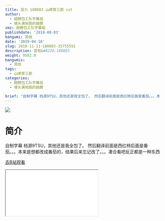 ```yaml
---
title: 音力 180803 山崎育三郎 cut
author:
  - 翅膀包工队字幕组
  - 墙头满地跑的翅膀
zmz: 翅膀包工队字幕组
publishdate: '2018-08-03'
bangumi: 其他
date: '2019-04-18'
slug: 2018-11-11-180803-35755592
description: 其他&#8226;180803
weight: 9582.0
bangumis:
  - 其他
tags:
  - 山崎育三郎
categories:
  - 翅膀包工队字幕组
  - 墙头满地跑的翅膀

brief: "自制字幕 档源9TSU，其他还是我全包了。 然后翻译前面是西红柿后面是番茄。。。本来是想都改成番茄的，结果后来忘记改了。。。凑合看吧反正都是一种东西"
---
```

![](https://i.imgur.com/jIPaIGc.jpg)
# 简介  
自制字幕
档源9TSU，其他还是我全包了。
然后翻译前面是西红柿后面是番茄。。。本来是想都改成番茄的，结果后来忘记改了。。。凑合看吧反正都是一种东西  

[去B站观看](https://www.bilibili.com/video/av35755592/)
<div class ="resp-container"><iframe class="testiframe" src="//player.bilibili.com/player.html?aid=35755592"", scrolling="no", allowfullscreen="true" > </iframe></div> 

